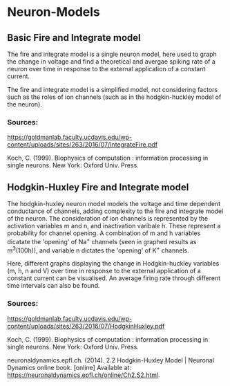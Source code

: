 # Neuron-Models

## Basic Fire and Integrate model
The fire and integrate model is a single neuron model, here used to graph the change in voltage and find a theoretical and avergae spiking rate of a neuron over time in response to the external application of a constant current. 

The fire and integrate model is a simplified model, not considering factors such as the roles of ion channels (such as in the hodgkin-huckley model of the neuron).



### Sources:
https://goldmanlab.faculty.ucdavis.edu/wp-content/uploads/sites/263/2016/07/IntegrateFire.pdf

Koch, C. (1999). Biophysics of computation : information processing in single neurons. New York: Oxford Univ. Press.

## Hodgkin-Huxley Fire and Integrate model
The hodgkin-huxley neuron model models the voltage and time dependent conductance of channels, adding complexity to the fire and integrate model of the neuron. The consideration of ion channels is represented by the activation variables m and n, and inactivation varibale h. These represent a probability for channel opening.
A combination of m and h variables dicatate the 'opening' of Na<sup>+</sup> channels (seen in graphed results as m<sup>3</sup>(100h)), and variable n dictates the 'opening' of K<sup>+</sup> channels.

Here, different graphs displaying the change in Hodgkin-huckley variables (m, h, n and V) over time in response to the external application of a constant current can be visualised. An average firing rate through different time intervals can also be found.


### Sources:
https://goldmanlab.faculty.ucdavis.edu/wp-content/uploads/sites/263/2016/07/HodgkinHuxley.pdf

Koch, C. (1999). Biophysics of computation : information processing in single neurons. New York: Oxford Univ. Press.

neuronaldynamics.epfl.ch. (2014). 2.2 Hodgkin-Huxley Model | Neuronal Dynamics online book. [online] Available at: https://neuronaldynamics.epfl.ch/online/Ch2.S2.html.